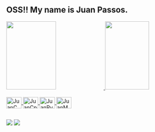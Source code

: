 ## OSS!! My name is Juan Passos.

<div>
  <a href="https://github.com/JuanHPassos">
  <img  width="51%" height="180cm" src="https://github-readme-stats.vercel.app/api?username=JuanHPassos&show_icons=true&theme=tokyonight&include_all_commits=true&count_private=true"\>
  <img width="48%" height="180cm" src="https://github-readme-stats.vercel.app/api/top-langs/?username=JuanHPasos&layout=compact&langs_count=16&theme=tokyonight"\>
</div>

<div style="display: inline_block"><br>
    <img align="center" alt="JuanC" height="30" width="40" src="https://cdn.jsdelivr.net/gh/devicons/devicon@latest/icons/c/c-original.svg" />
    <img align="center" alt="JuanCpp" height="30" width="40" src="https://cdn.jsdelivr.net/gh/devicons/devicon@latest/icons/cplusplus/cplusplus-original.svg" />
    <img align="center" alt="JuanPy" height="30" width="40" src="https://cdn.jsdelivr.net/gh/devicons/devicon@latest/icons/python/python-original.svg" />
    <img align="center" alt="JuanMd" height="30" width="40" src="https://cdn.jsdelivr.net/gh/devicons/devicon@latest/icons/markdown/markdown-original.svg" />
</div>



##

<div>
  <a href="mailto:juan12.henriques@gmail.com" target="_blank"><img src="https://img.shields.io/badge/Gmail-D14836?style=for-the-badge&logo=gmail&logoColor=white" target="_blank"></a>
  <a href="https://www.instagram.com/juanh_p/" target="_blank"><img src="https://img.shields.io/badge/Instagram-E4405F?style=for-the-badge&logo=instagram&logoColor=white" target="_blank"></a>
  
</div>


